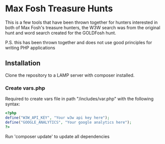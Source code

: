 # Max Fosh Treasure Hunts

This is a few tools that have been thrown together for hunters interested in both of Max Fosh's treasure hunters, the W3W search was from the original hunt and word search created for the GOLDFosh hunt.

P.S. this has been thrown together and does not use good principles for writing PHP applications

## Installation

Clone the repository to a LAMP server with composer installed.

### Create vars.php

Required to create vars file in path "/includes/var.php" with the following syntax:

```php
<?php
define("W3W_API_KEY", "Your w3w api key here");
define("GOOGLE_ANALYTICS", "Your google analytics here");
?>
```

Run 'composer update' to update all dependencies
